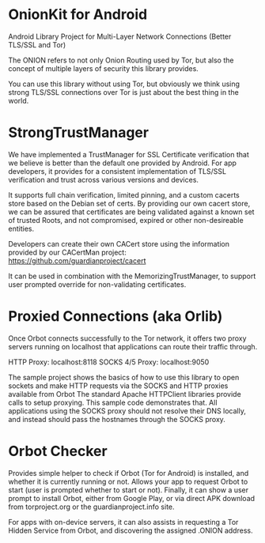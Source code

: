 OnionKit for Android
========

Android Library Project for Multi-Layer Network Connections (Better TLS/SSL and Tor)

The ONION refers to not only Onion Routing used by Tor, but also the concept of multiple layers of security this library provides.

You can use this library without using Tor, but obviously we think using strong TLS/SSL connections over Tor is just about the best thing in the world.

# StrongTrustManager

We have implemented a TrustManager for SSL Certificate verification that we believe is better than the default one provided by Android. For app developers, it provides for a consistent implementation of TLS/SSL verification and trust across various versions and devices.

It supports full chain verification, limited pinning, and a custom cacerts store based on the Debian set of certs. By providing our own cacert store, we can be assured that certificates are being validated against a known set of trusted Roots, and not compromised, expired or other non-desireable entities.

Developers can create their own CACert store using the information provided by our CACertMan project:
https://github.com/guardianproject/cacert

It can be used in combination with the MemorizingTrustManager, to support user prompted override for non-validating certificates.

# Proxied Connections (aka Orlib)

Once Orbot connects successfully to the Tor network, it offers two proxy servers running
on localhost that applications can route their traffic through.

HTTP Proxy: localhost:8118
SOCKS 4/5 Proxy: localhost:9050

The sample project shows the basics of how to use this library to open sockets and make HTTP requests via the
SOCKS and HTTP proxies available from Orbot The standard Apache HTTPClient libraries provide calls to setup proxying. This sample code
demonstrates that.  All applications using the SOCKS proxy should not resolve their DNS locally,
and instead should pass the hostnames through the SOCKS proxy. 

# Orbot Checker

Provides simple helper to check if Orbot (Tor for Android) is installed, and whether it is currently running or not. Allows your app to request Orbot to start (user is prompted whether to start or not). Finally, it can show a user prompt to install Orbot, either from Google Play, or via direct APK download from torproject.org or the guardianproject.info site.

For apps with on-device servers, it can also assists in requesting a Tor Hidden Service from Orbot, and discovering the assigned .ONION address.
